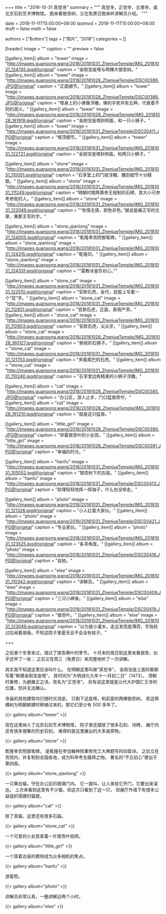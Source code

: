 +++
title = "2018-10-31 真觉寺"
summary = """
真觉寺，正觉寺，五塔寺，或北京石刻艺术博物馆。
跑来看银杏树，又在免票日跑来听讲解员介绍。
"""

date = 2018-11-11T15:00:00+08:00
lastmod = 2018-11-11T15:00:00+08:00
draft = false
math = false

authors = ["Butters"]
tags = ["照片", "2018"]
categories = []

[header]
image = ""
caption = ""
preview = false


[[gallery_item]]
album = "tower"
image = "http://images.guansong.wang/2018/20181031_ZhenjueTemple/IMG_20181031_124745.jpg@!original"
caption = "金刚宝座塔与两棵大银杏树。"
[[gallery_item]]
album = "tower"
image = "http://images.guansong.wang/2018/20181028_ZhenjueTemple/DSC00389.JPG@!original"
caption = "正面细节。"
[[gallery_item]]
album = "tower"
image = "http://images.guansong.wang/2018/20181028_ZhenjueTemple/DSC00386.JPG@!original"
caption = "塔身上的小佛像浮雕。佛的手势共有五种，代表着不同的涵义。"
[[gallery_item]]
album = "tower"
image = "http://images.guansong.wang/2018/20181028_ZhenjueTemple/IMG_20181028_161919.jpg@!original"
caption = "金刚宝座塔斜侧面，和一只小狮子。"
[[gallery_item]]
album = "tower"
image = "http://images.guansong.wang/2018/20181031_ZhenjueTemple/DSC00411.JPG@!original"
caption = "塔顶细节。"
[[gallery_item]]
album = "tower"
image = "http://images.guansong.wang/2018/20181031_ZhenjueTemple/IMG_20181031_122721.jpg@!original"
caption = "金刚宝座塔斜侧面，和两只小狮子。"

[[gallery_item]]
album = "stone"
image = "http://images.guansong.wang/2018/20181031_ZhenjueTemple/IMG_20181031_110051.jpg@!original"
caption = "石享堂上的门锁浮雕，雕刻细节十分精致。"
[[gallery_item]]
album = "stone"
image = "http://images.guansong.wang/2018/20181031_ZhenjueTemple/IMG_20181031_111249.jpg@!original"
caption = "明朝时期两尊帝王规制的石碑，其大小可参考参观的人。"
[[gallery_item]]
album = "stone"
image = "http://images.guansong.wang/2018/20181031_ZhenjueTemple/IMG_20181031_122049.jpg@!original"
caption = "“有情无情，即色非色。”据说是雍正写的文章，果郡王写的字。"

[[gallery_item]]
album = "stone_qianlong"
image = "http://images.guansong.wang/2018/20181031_ZhenjueTemple/IMG_20181031_124005.jpg@!original"
caption = "乾隆幸贡院御笔碑。"
[[gallery_item]]
album = "stone_qianlong"
image = "http://images.guansong.wang/2018/20181031_ZhenjueTemple/IMG_20181031_124315.jpg@!original"
caption = "乾隆印。"
[[gallery_item]]
album = "stone_qianlong"
image = "http://images.guansong.wang/2018/20181031_ZhenjueTemple/IMG_20181031_124331.jpg@!original"
caption = "“莫教冰鉴负初心。”"

[[gallery_item]]
album = "stone_cat"
image = "http://images.guansong.wang/2018/20181031_ZhenjueTemple/IMG_20181031_122510.jpg@!original"
caption = "官款石虎，金代，屁股上写着一个“官”字。"
[[gallery_item]]
album = "stone_cat"
image = "http://images.guansong.wang/2018/20181031_ZhenjueTemple/IMG_20181031_112851.jpg@!original"
caption = "官款石虎，正面，表情严肃。"
[[gallery_item]]
album = "stone_cat"
image = "http://images.guansong.wang/2018/20181031_ZhenjueTemple/IMG_20181031_112903.jpg@!original"
caption = "官款石虎，尖尖牙。"
[[gallery_item]]
album = "stone_cat"
image = "http://images.guansong.wang/2018/20181028_ZhenjueTemple/IMG_20181028_160127.jpg@!original"
caption = "俯视的石狮子。"
[[gallery_item]]
album = "stone_cat"
image = "http://images.guansong.wang/2018/20181031_ZhenjueTemple/IMG_20181031_121753.jpg@!original"
caption = "夹着尾巴的石虎。"
[[gallery_item]]
album = "stone_cat"
image = "http://images.guansong.wang/2018/20181031_ZhenjueTemple/IMG_20181031_110240.jpg@!original"
caption = "石享堂边角精美的小狮子浮雕。"

[[gallery_item]]
album = "cat"
image = "http://images.guansong.wang/2018/20181028_ZhenjueTemple/DSC00385.JPG@!original"
caption = "办公区，游人止步，门口猛兽把守。"
[[gallery_item]]
album = "cat"
image = "http://images.guansong.wang/2018/20181028_ZhenjueTemple/IMG_20181028_161210.jpg@!original"
caption = "就是这只猛兽。"

[[gallery_item]]
album = "little_girl"
image = "http://images.guansong.wang/2018/20181028_ZhenjueTemple/DSC00390.JPG@!original"
caption = "举着银杏叶的小女孩。"
[[gallery_item]]
album = "little_girl"
image = "http://images.guansong.wang/2018/20181028_ZhenjueTemple/DSC00391.JPG@!original"
caption = "幸福的时光。"

[[gallery_item]]
album = "hanfu"
image = "http://images.guansong.wang/2018/20181031_ZhenjueTemple/IMG_20181031_105052.jpg@!original"
caption = "银杏树下的古装。"
[[gallery_item]]
album = "hanfu"
image = "http://images.guansong.wang/2018/20181031_ZhenjueTemple/DSC00413.JPG@!original"
caption = "助理轻轻地挥一挥袖子，什么也没带走。"

[[gallery_item]]
album = "photo"
image = "http://images.guansong.wang/2018/20181031_ZhenjueTemple/IMG_20181031_121326.jpg@!original"
caption = "小人扛着大家伙。"
[[gallery_item]]
album = "photo"
image = "http://images.guansong.wang/2018/20181031_ZhenjueTemple/DSC00421.JPG@!original"
caption = "专业家伙。"
[[gallery_item]]
album = "photo"
image = "http://images.guansong.wang/2018/20181031_ZhenjueTemple/IMG_20181031_123525.jpg@!original"
caption = "各寻角度。"
[[gallery_item]]
album = "photo"
image = "http://images.guansong.wang/2018/20181031_ZhenjueTemple/DSC00418.JPG@!original"
caption = "自拍。"

[[gallery_item]]
album = "else"
image = "http://images.guansong.wang/2018/20181031_ZhenjueTemple/IMG_20181031_110342.jpg@!original"
caption = "讲解员。"
[[gallery_item]]
album = "else"
image = "http://images.guansong.wang/2018/20181031_ZhenjueTemple/DSC00409.JPG@!original"
caption = "三只小麻雀。"
[[gallery_item]]
album = "else"
image = "http://images.guansong.wang/2018/20181031_ZhenjueTemple/DSC00419.JPG@!original"
caption = "银杏叶。"
[[gallery_item]]
album = "else"
image = "http://images.guansong.wang/2018/20181031_ZhenjueTemple/IMG_20181031_123049.jpg@!original"
caption = "以为是小灌木，走近发现是薄荷，手指抚过后闻着很香。不知这院子里夏天会不会没有蚊子。"

+++

之前某个冬季来过，错过了银杏黄叶的季节。
十月末的周日到这里来看银杏，似乎还早了一些；
之后又在周三（免票日）来完整地听了一次讲解。

其实我不知道这里应该叫什么。
在明朝这里叫做“真觉寺”，
金刚宝座上面的匾额写着“敕建金刚宝座塔”，
其时间为“大明成化九年十一月初二日”（1473）。
清朝时重修，为避雍正之讳，改名为“正觉寺”。
另有说这里就是元代大护国仁王寺的位置，但并无法确认。

寺庙的其他建筑均已随时光消逝，
只剩下这座塔，和前面的两棵银杏树。
若这两棵树为明朝敕建时移植过来的，那它们至少有 500 多年了。

{{< gallery album="tower" >}}

现在这里纳入了北京石刻艺术博物馆，
院子里还摆放了很多石刻、诗碑，
展厅内还有很多搜集的历史石刻。
难得的是这里展出的大多是原物。

{{< gallery album="stone" >}}

乾隆幸贡院御笔碑，
是乾隆在参加翰林院重修完工大典题写的四首诗。
之后立在贡院内，并复制到全国各地，成为科举考生膜拜之物。
著名的“不忘初心”便出于第四首。

{{< gallery album="stone_qianlong" >}}

一只黄白猫，守在办公区的玻璃门内。
它一直叫，让人来给它开门，它要出来溜达。
上次来看到这里有不少猫，但这次只看到了这一只，
但展厅外墙下有很多公益组织搭建的猫屋。

{{< gallery album="cat" >}}

除了真猫，这里还有很多石猫。

{{< gallery album="stone_cat" >}}

一个可爱的小女孩拿着一片银杏叶拍照。

{{< gallery album="little_girl" >}}

一个穿着古装的模特成为众多相机的焦点。

{{< gallery album="hanfu" >}}

游客照。

{{< gallery album="photo" >}}

讲解员非常认真，一圈讲解近两个小时。

{{< gallery album="else" >}}